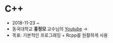 # C++ 


- 2018-11-23 ~ 
- 동국대학교 **홍정모** 교수님의 [Youtube](https://www.youtube.com/playlist?list=PLNfg4W25Tapw5Yx4yuExHNybBIUk68aNz) -> 
- 목표: 기본적인 프로그래밍 + Rcpp를 원활하게 사용
